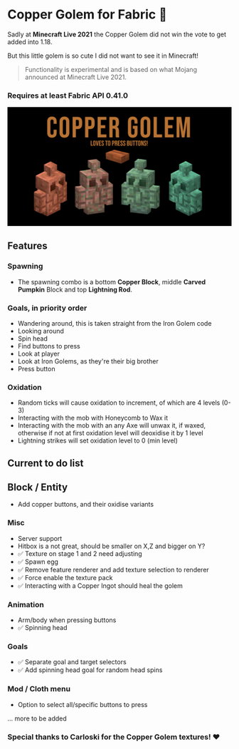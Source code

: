 # Copper Golem for Fabric 🤖
Sadly at __Minecraft Live 2021__ the Copper Golem did not win the vote to get added into 1.18.

But this little golem is so cute I did not want to see it in Minecraft!

> Functionality is experimental and is based on what Mojang announced at Minecraft Live 2021.

### Requires at least Fabric API 0.41.0

<img src="./images/main_screenshot.png"/>

## Features

### Spawning
* The spawning combo is a bottom __Copper Block__, middle __Carved Pumpkin__ Block and top __Lightning Rod__.

### Goals, in priority order
* Wandering around, this is taken straight from the Iron Golem code
* Looking around
* Spin head
* Find buttons to press
* Look at player
* Look at Iron Golems, as they're their big brother
* Press button

### Oxidation
* Random ticks will cause oxidation to increment, of which are 4 levels (0-3)
* Interacting with the mob with Honeycomb to Wax it
* Interacting with the mob with an any Axe will unwax it, if waxed, otherwise if not at first oxidation level will deoxidise it by 1 level
* Lightning strikes will set oxidation level to 0 (min level)

## Current to do list
## Block / Entity
* Add copper buttons, and their oxidise variants

### Misc
* Server support
* Hitbox is a not great, should be smaller on X,Z and bigger on Y?
* ✅ Texture on stage 1 and 2 need adjusting
* ✅ Spawn egg
* ✅ Remove feature renderer and add texture selection to renderer
* ✅ Force enable the texture pack
* ✅ Interacting with a Copper Ingot should heal the golem

### Animation
* Arm/body when pressing buttons
* ✅ Spinning head

### Goals
* ✅ Separate goal and target selectors
* ✅ Add spinning head goal for random head spins

### Mod / Cloth menu
* Option to select all/specific buttons to press

... more to be added

### Special thanks to Carloski for the Copper Golem textures! ❤️